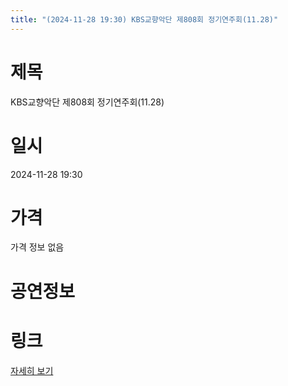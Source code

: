 ```yaml
---
title: "(2024-11-28 19:30) KBS교향악단 제808회 정기연주회(11.28)"
---
```


# 제목
KBS교향악단 제808회 정기연주회(11.28)

# 일시
2024-11-28 19:30

# 가격
가격 정보 없음

# 공연정보
  
  


# 링크
[자세히 보기](https://www.sac.or.kr/site/main/show/show_view?SN=68772 "https://www.sac.or.kr/site/main/show/show_view?SN=68772")
